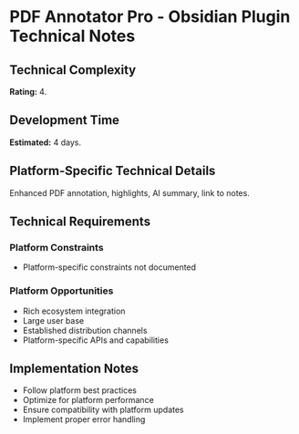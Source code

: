 # PDF Annotator Pro - Obsidian Plugin Technical Notes

## Technical Complexity
**Rating:** 4.

## Development Time
**Estimated:** 4 days.

## Platform-Specific Technical Details
Enhanced PDF annotation, highlights, AI summary, link to notes.

## Technical Requirements

### Platform Constraints
- Platform-specific constraints not documented

### Platform Opportunities
- Rich ecosystem integration
- Large user base
- Established distribution channels
- Platform-specific APIs and capabilities

## Implementation Notes
- Follow platform best practices
- Optimize for platform performance
- Ensure compatibility with platform updates
- Implement proper error handling
